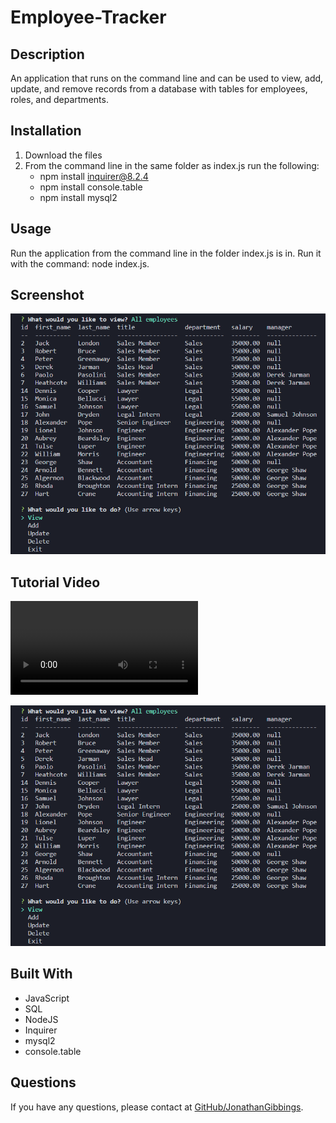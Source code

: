# Employee-Tracker

## Description

An application that runs on the command line and can be used to view, add, update, and remove records from a database with tables for employees, roles, and departments.

## Installation

1. Download the files
2. From the command line in the same folder as index.js run the following:
   - npm install inquirer@8.2.4
   - npm install console.table
   - npm install mysql2

## Usage

Run the application from the command line in the folder index.js is in. Run it with the command: node index.js.

## Screenshot

![Screenshot](./assets/imgs/employee-tracker-screenshot.png)

## Tutorial Video

<video src='https://drive.google.com/file/d/1UHxnBHyM0zXbP1kBqn0iUxExHKfNPvD5/view' width=300></video>

[![Tutorial Video](./assets/imgs/employee-tracker-screenshot.png)](https://drive.google.com/file/d/1UHxnBHyM0zXbP1kBqn0iUxExHKfNPvD5/view)

## Built With

- JavaScript
- SQL
- NodeJS
- Inquirer
- mysql2
- console.table

## Questions

If you have any questions, please contact at [GitHub/JonathanGibbings](https://github.com/JonathanGibbings/).
